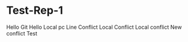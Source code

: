 # Test-Rep-1
Hello Git
Hello Local pc
Line Conflict
Local Conflict
Local conflict
New conflict
Test
